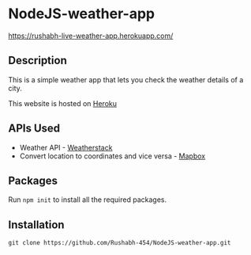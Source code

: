 # NodeJS-weather-app

https://rushabh-live-weather-app.herokuapp.com/

## Description

This is a simple weather app that lets you check the weather details of a city.

This website is hosted on [Heroku](https://www.heroku.com/)

## APIs Used

+ Weather API - [Weatherstack](https://weatherstack.com/)
+ Convert location to coordinates and vice versa - [Mapbox](http://mapbox.com/)

## Packages

Run `npm init` to install all the required packages.

## Installation

`git clone https://github.com/Rushabh-454/NodeJS-weather-app.git`
